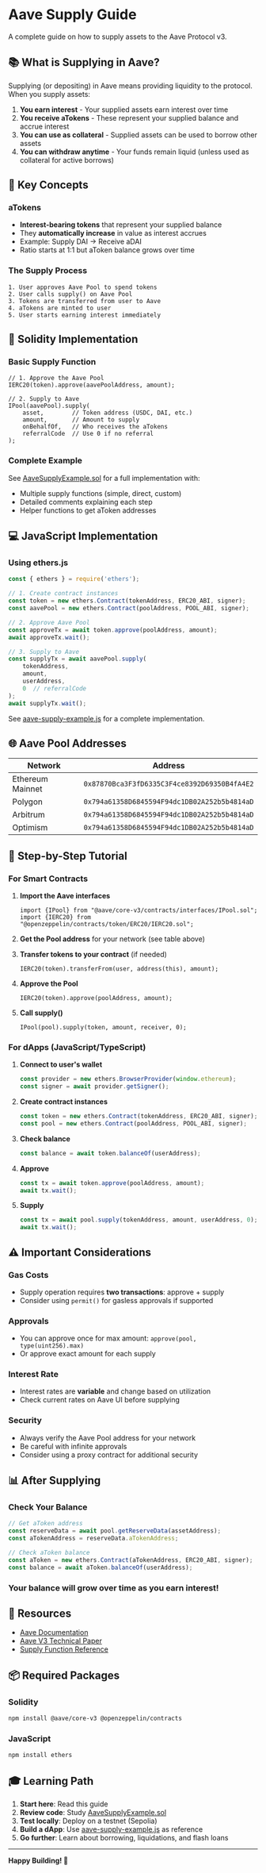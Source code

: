 # Aave Supply Guide

A complete guide on how to supply assets to the Aave Protocol v3.

## 📚 What is Supplying in Aave?

Supplying (or depositing) in Aave means providing liquidity to the protocol. When you supply assets:

1. **You earn interest** - Your supplied assets earn interest over time
2. **You receive aTokens** - These represent your supplied balance and accrue interest
3. **You can use as collateral** - Supplied assets can be used to borrow other assets
4. **You can withdraw anytime** - Your funds remain liquid (unless used as collateral for active borrows)

## 🔑 Key Concepts

### aTokens
- **Interest-bearing tokens** that represent your supplied balance
- They **automatically increase** in value as interest accrues
- Example: Supply DAI → Receive aDAI
- Ratio starts at 1:1 but aToken balance grows over time

### The Supply Process
```
1. User approves Aave Pool to spend tokens
2. User calls supply() on Aave Pool
3. Tokens are transferred from user to Aave
4. aTokens are minted to user
5. User starts earning interest immediately
```

## 📝 Solidity Implementation

### Basic Supply Function

```solidity
// 1. Approve the Aave Pool
IERC20(token).approve(aavePoolAddress, amount);

// 2. Supply to Aave
IPool(aavePool).supply(
    asset,        // Token address (USDC, DAI, etc.)
    amount,       // Amount to supply
    onBehalfOf,   // Who receives the aTokens
    referralCode  // Use 0 if no referral
);
```

### Complete Example

See [AaveSupplyExample.sol](./AaveSupplyExample.sol) for a full implementation with:
- Multiple supply functions (simple, direct, custom)
- Detailed comments explaining each step
- Helper functions to get aToken addresses

## 💻 JavaScript Implementation

### Using ethers.js

```javascript
const { ethers } = require('ethers');

// 1. Create contract instances
const token = new ethers.Contract(tokenAddress, ERC20_ABI, signer);
const aavePool = new ethers.Contract(poolAddress, POOL_ABI, signer);

// 2. Approve Aave Pool
const approveTx = await token.approve(poolAddress, amount);
await approveTx.wait();

// 3. Supply to Aave
const supplyTx = await aavePool.supply(
    tokenAddress,
    amount,
    userAddress,
    0  // referralCode
);
await supplyTx.wait();
```

See [aave-supply-example.js](./aave-supply-example.js) for a complete implementation.

## 🌐 Aave Pool Addresses

| Network | Address |
|---------|---------|
| Ethereum Mainnet | `0x87870Bca3F3fD6335C3F4ce8392D69350B4fA4E2` |
| Polygon | `0x794a61358D6845594F94dc1DB02A252b5b4814aD` |
| Arbitrum | `0x794a61358D6845594F94dc1DB02A252b5b4814aD` |
| Optimism | `0x794a61358D6845594F94dc1DB02A252b5b4814aD` |

## 🎯 Step-by-Step Tutorial

### For Smart Contracts

1. **Import the Aave interfaces**
   ```solidity
   import {IPool} from "@aave/core-v3/contracts/interfaces/IPool.sol";
   import {IERC20} from "@openzeppelin/contracts/token/ERC20/IERC20.sol";
   ```

2. **Get the Pool address** for your network (see table above)

3. **Transfer tokens to your contract** (if needed)
   ```solidity
   IERC20(token).transferFrom(user, address(this), amount);
   ```

4. **Approve the Pool**
   ```solidity
   IERC20(token).approve(poolAddress, amount);
   ```

5. **Call supply()**
   ```solidity
   IPool(pool).supply(token, amount, receiver, 0);
   ```

### For dApps (JavaScript/TypeScript)

1. **Connect to user's wallet**
   ```javascript
   const provider = new ethers.BrowserProvider(window.ethereum);
   const signer = await provider.getSigner();
   ```

2. **Create contract instances**
   ```javascript
   const token = new ethers.Contract(tokenAddress, ERC20_ABI, signer);
   const pool = new ethers.Contract(poolAddress, POOL_ABI, signer);
   ```

3. **Check balance**
   ```javascript
   const balance = await token.balanceOf(userAddress);
   ```

4. **Approve**
   ```javascript
   const tx = await token.approve(poolAddress, amount);
   await tx.wait();
   ```

5. **Supply**
   ```javascript
   const tx = await pool.supply(tokenAddress, amount, userAddress, 0);
   await tx.wait();
   ```

## ⚠️ Important Considerations

### Gas Costs
- Supply operation requires **two transactions**: approve + supply
- Consider using `permit()` for gasless approvals if supported

### Approvals
- You can approve once for max amount: `approve(pool, type(uint256).max)`
- Or approve exact amount for each supply

### Interest Rate
- Interest rates are **variable** and change based on utilization
- Check current rates on Aave UI before supplying

### Security
- Always verify the Aave Pool address for your network
- Be careful with infinite approvals
- Consider using a proxy contract for additional security

## 📊 After Supplying

### Check Your Balance
```javascript
// Get aToken address
const reserveData = await pool.getReserveData(assetAddress);
const aTokenAddress = reserveData.aTokenAddress;

// Check aToken balance
const aToken = new ethers.Contract(aTokenAddress, ERC20_ABI, signer);
const balance = await aToken.balanceOf(userAddress);
```

### Your balance will grow over time as you earn interest!

## 🔗 Resources

- [Aave Documentation](https://docs.aave.com)
- [Aave V3 Technical Paper](https://github.com/aave/aave-v3-core)
- [Supply Function Reference](https://docs.aave.com/developers/core-contracts/pool#supply)

## 📦 Required Packages

### Solidity
```bash
npm install @aave/core-v3 @openzeppelin/contracts
```

### JavaScript
```bash
npm install ethers
```

## 🎓 Learning Path

1. **Start here**: Read this guide
2. **Review code**: Study [AaveSupplyExample.sol](./AaveSupplyExample.sol)
3. **Test locally**: Deploy on a testnet (Sepolia)
4. **Build a dApp**: Use [aave-supply-example.js](./aave-supply-example.js) as reference
5. **Go further**: Learn about borrowing, liquidations, and flash loans

---

**Happy Building! 🚀**
